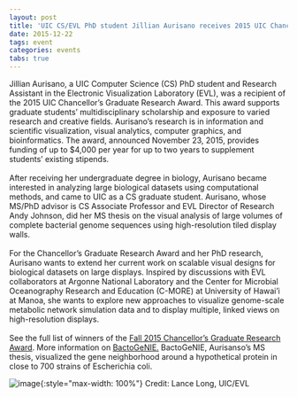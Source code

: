 ```yaml
---
layout: post
title: 'UIC CS/EVL PhD student Jillian Aurisano receives 2015 UIC Chancellor&rsquo;s Award Winner'
date: 2015-12-22
tags: event
categories: events
tabs: true
---
```


Jillian Aurisano, a UIC Computer Science (CS) PhD student and Research Assistant in the Electronic Visualization Laboratory (EVL), was a recipient of the 2015 UIC Chancellor&rsquo;s Graduate Research Award. This award supports graduate students&rsquo; multidisciplinary scholarship and exposure to varied research and creative fields. Aurisano&rsquo;s research is in information and scientific visualization, visual analytics, computer graphics, and bioinformatics. The award, announced November 23, 2015, provides funding of up to $4,000 per year for up to two years to supplement students&rsquo; existing stipends.<br><br>
After receiving her undergraduate degree in biology, Aurisano became interested in analyzing large biological datasets using computational methods, and came to UIC as a CS graduate student. Aurisano, whose MS/PhD advisor is CS Associate Professor and EVL Director of Research Andy Johnson, did her MS thesis on the visual analysis of large volumes of complete bacterial genome sequences using high-resolution tiled display walls.<br><br>
For the Chancellor&rsquo;s Graduate Research Award and her PhD research, Aurisano wants to extend her current work on scalable visual designs for biological datasets on large displays. Inspired by discussions with EVL collaborators at Argonne National Laboratory and the Center for Microbial Oceanography Research and Education (C-MORE) at University of Hawai&rsquo;i at Manoa, she wants to explore new approaches to visualize genome-scale metabolic network simulation data and to display multiple, linked views on high-resolution displays.<br><br>
See the full list of winners of the <a href="http://grad.uic.edu/fellowships-awards/fall-2015-chancellors-award-winners">Fall 2015 Chancellor&rsquo;s Graduate Research Award</a>.
More information on <a href="ttps://youtu.be/yrSyi1RWcUw">BactoGeNIE.</a>
BactoGeNIE, Aurisanso&rsquo;s MS thesis, visualized the gene neighborhood around a hypothetical protein in close to 700 strains of Escherichia coli.

![image](https://www.evl.uic.edu/output/originals/bactogenie_ljl4637-medium.jpg-srcw.jpg){:style="max-width: 100%"}
Credit: Lance Long, UIC/EVL

